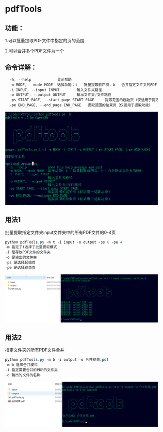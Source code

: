 # pdfTools
## 功能：
1.可以批量提取PDF文件中指定的页的范围

2.可以合并多个PDF文件为一个

## 命令详解：
```java
  -h, --help            显示帮助
  -m MODE, --mode MODE  选择功能：t - 批量提取前四页，b - 合并指定文件夹的PDF
  -i INPUT, --input INPUT        输入文件夹路径
  -o OUTPUT, --output OUTPUT     输出文件夹/文件路径
  -ps START_PAGE, --start_page START_PAGE     提取范围的起始页（仅适用于提取功能）
  -pe END_PAGE, --end_page END_PAGE   提取范围的结束页（仅适用于提取功能）
```
![image](images/l5D7TyufhXQiQ4dAJx8Ve439xVGRyrM9-NhKVW0KFM0.png)



## 用法1
批量提取指定文件夹input文件夹中的所有PDF文件的0-4页

```java
python pdfTools.py -m t -i input -o output -ps 0 -pe 4
-m 指定了t选择了批量提取模式
-i 是存放PDF文件的文件夹
-o 是输出的文件夹
-ps 是选择起始页
-pe 是选择结束页
```
![image](images/MtRsG4zuVBiVdPhQqOcctcaBH2mfTnmqb8qu9VUr_S8.png)



## 用法2
指定文件夹的所有PDF文件合并

```java
python pdfTools.py -m b -i output -o 合并结果.pdf
-m b 选择合并模式
-i 指定需要合并的PDF的文件夹
-o 输出的文件的名称

```
![image](images/hOdWRgeKqy_vqOpW9XUZA0TvDtWpfLc2Di5EGwEfW6c.png)

